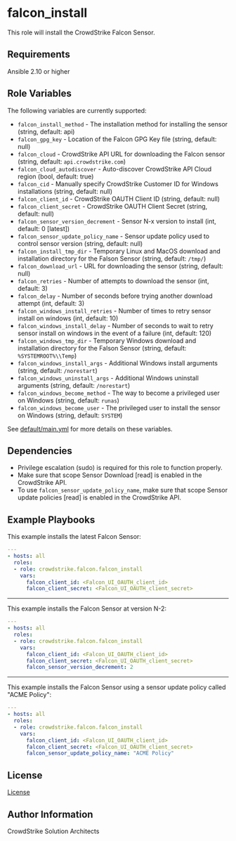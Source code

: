 falcon_install
=========

This role will install the CrowdStrike Falcon Sensor.

Requirements
------------

Ansible 2.10 or higher

Role Variables
--------------

The following variables are currently supported:

 * `falcon_install_method` - The installation method for installing the sensor (string, default: api)
 * `falcon_gpg_key` - Location of the Falcon GPG Key file (string, default: null)
 * `falcon_cloud` - CrowdStrike API URL for downloading the Falcon sensor (string, default: `api.crowdstrike.com`)
 * `falcon_cloud_autodiscover` - Auto-discover CrowdStrike API Cloud region (bool, default: true)
 * `falcon_cid` - Manually specify CrowdStrike Customer ID for Windows installations (string, default: null)
 * `falcon_client_id` - CrowdStrike OAUTH Client ID (string, default: null)
 * `falcon_client_secret` - CrowdStrike OAUTH Client Secret (string, default: null)
 * `falcon_sensor_version_decrement` - Sensor N-x version to install (int, default: 0 [latest])
 * `falcon_sensor_update_policy_name` - Sensor update policy used to control sensor version (string, default: null)
 * `falcon_install_tmp_dir` - Temporary Linux and MacOS download and installation directory for the Falson Sensor (string, default: `/tmp/`)
 * `falcon_download_url` - URL for downloading the sensor (string, default: null)
 * `falcon_retries` - Number of attempts to download the sensor (int, default: 3)
 * `falcon_delay` - Number of seconds before trying another download attempt (int, default: 3)
 * `falcon_windows_install_retries` - Number of times to retry sensor install on windows (int, default: 10)
 * `falcon_windows_install_delay` - Number of seconds to wait to retry sensor install on windows in the event of a failure (int, default: 120)
 * `falcon_windows_tmp_dir` - Temporary Windows download and installation directory for the Falson Sensor (string, default: `%SYSTEMROOT%\\Temp`)
 * `falcon_windows_install_args` - Additional Windows install arguments (string, default: `/norestart`)
 * `falcon_windows_uninstall_args` - Additional Windows uninstall arguments (string, default: `/norestart`)
 * `falcon_windows_become_method` - The way to become a privileged user on Windows (string, default: `runas`)
 * `falcon_windows_become_user` - The privileged user to install the sensor on Windows (string, default: `SYSTEM`)

See [default/main.yml](default/main.yml) for more details on these variables.

Dependencies
------------

- Privilege escalation (sudo) is required for this role to function properly.
- Make sure that scope Sensor Download [read] is enabled in the CrowdStrike API.
- To use `falcon_sensor_update_policy_name`, make sure that scope Sensor update policies [read] is enabled in the CrowdStrike API.

Example Playbooks
----------------

This example installs the latest Falcon Sensor:

```yaml
---
- hosts: all
  roles:
  - role: crowdstrike.falcon.falcon_install
    vars:
      falcon_client_id: <Falcon_UI_OAUTH_client_id>
      falcon_client_secret: <Falcon_UI_OAUTH_client_secret>
```
---
This example installs the Falcon Sensor at version N-2:
```yaml
---
- hosts: all
  roles:
  - role: crowdstrike.falcon.falcon_install
    vars:
      falcon_client_id: <Falcon_UI_OAUTH_client_id>
      falcon_client_secret: <Falcon_UI_OAUTH_client_secret>
      falcon_sensor_version_decrement: 2
```
---
This example installs the Falcon Sensor using a sensor update policy called "ACME Policy":
```yaml
---
- hosts: all
  roles:
  - role: crowdstrike.falcon.falcon_install
    vars:
      falcon_client_id: <Falcon_UI_OAUTH_client_id>
      falcon_client_secret: <Falcon_UI_OAUTH_client_secret>
      falcon_sensor_update_policy_name: "ACME Policy"
```
License
-------

[License](https://github.com/crowdstrike/ansible_collection_falcon/blob/main/LICENSE)

Author Information
------------------

CrowdStrike Solution Architects
